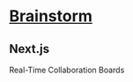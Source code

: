 
# [Brainstorm](https://next-js-brainstorm.vercel.app/)
## Next.js
Real-Time Collaboration Boards









